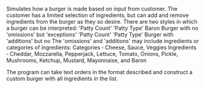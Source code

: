 Simulates how a burger is made based on input from customer. The customer has a limited selection of ingredients, but can add and remove ingredients from the burger as they so desire. There are two styles in which a burger can be interpreted:
'Patty Count' 'Patty Type' Baron Burger with no 'omissions' but 'exceptions' 
'Patty Count' 'Patty Type' Burger with 'additions' but no <exceptions>
The 'omissions' and 'additions' may include ingredients or categories of ingredients:
Categories ‐ Cheese, Sauce, Veggies 
Ingredients ‐ Cheddar, Mozzarella, Pepperjack, Lettuce, Tomato, Onions, Pickle, Mushrooms, Ketchup, Mustard, Mayonnaise, and Baron

The program can take text orders in the format described and construct a custom burger with all ingredients in the list. 
